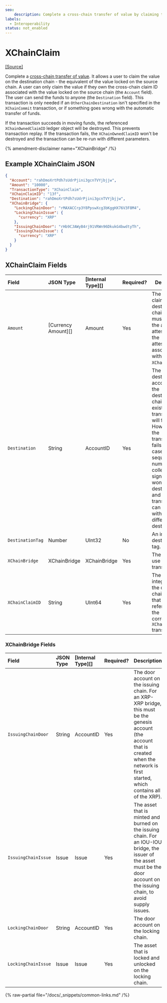 ```yaml
---
seo:
    description: Complete a cross-chain transfer of value by claiming the value on the destination chain.
labels:
  - Interoperability
status: not_enabled
---
```

# XChainClaim
[[Source]](https://github.com/XRPLF/rippled/blob/master/src/xrpld/app/tx/detail/XChainBridge.cpp "Source")

Complete a [cross-chain transfer of value](../../../../concepts/xrpl-sidechains/cross-chain-bridges.md). It allows a user to claim the value on the destination chain - the equivalent of the value locked on the source chain. A user can only claim the value if they own the cross-chain claim ID associated with the value locked on the source chain (the `Account` field). The user can send the funds to anyone (the `Destination` field). This transaction is only needed if an `OtherChainDestination` isn't specified in the `XChainCommit` transaction, or if something goes wrong with the automatic transfer of funds.

If the transaction succeeds in moving funds, the referenced `XChainOwnedClaimID` ledger object will be destroyed. This prevents transaction replay. If the transaction fails, the `XChainOwnedClaimID` won't be destroyed and the transaction can be re-run with different parameters.

{% amendment-disclaimer name="XChainBridge" /%}

## Example XChainClaim JSON

```json
{
  "Account": "rahDmoXrtPdh7sUdrPjini3gcnTVYjbjjw",
  "Amount": "10000",
  "TransactionType": "XChainClaim",
  "XChainClaimID": "13f",
  "Destination": "rahDmoXrtPdh7sUdrPjini3gcnTVYjbjjw",
  "XChainBridge": {
    "LockingChainDoor": "rMAXACCrp3Y8PpswXcg3bKggHX76V3F8M4",
    "LockingChainIssue": {
      "currency": "XRP"
    },
    "IssuingChainDoor": "rHb9CJAWyB4rj91VRWn96DkukG4bwdtyTh",
    "IssuingChainIssue": {
      "currency": "XRP"
    }
  }
}
```


## XChainClaim Fields

| Field                   | JSON Type           | [Internal Type][] | Required? | Description |
|:------------------------|:--------------------|:------------------|:----------|-------------|
| `Amount`                | [Currency Amount][] | Amount            | Yes       | The amount to claim on the destination chain. This must match the amount attested to on the attestations associated with this `XChainClaimID`. |
| `Destination`           | String              | AccountID         | Yes       | The destination account on the destination chain. It must exist or the transaction will fail. However, if the transaction fails in this case, the sequence number and collected signatures won't be destroyed, and the transaction can be rerun with a different destination. |
| `DestinationTag`        | Number              | UInt32            | No        | An integer destination tag. |
| `XChainBridge`          | XChainBridge        | XChainBridge      | Yes       | The bridge to use for the transfer. |
| `XChainClaimID`         | String              | UInt64            | Yes       | The unique integer ID for the cross-chain transfer that was referenced in the corresponding `XChainCommit` transaction. |


### XChainBridge Fields

| Field               | JSON Type | [Internal Type][] | Required? | Description     |
|:--------------------|:----------|:------------------|:----------|:----------------|
| `IssuingChainDoor`  | String    | AccountID         | Yes       | The door account on the issuing chain. For an XRP-XRP bridge, this must be the genesis account (the account that is created when the network is first started, which contains all of the XRP). |
| `IssuingChainIssue` | Issue     | Issue             | Yes       | The asset that is minted and burned on the issuing chain. For an IOU-IOU bridge, the issuer of the asset must be the door account on the issuing chain, to avoid supply issues. |
| `LockingChainDoor`  | String    | AccountID         | Yes       | The door account on the locking chain. |
| `LockingChainIssue` | Issue     | Issue             | Yes       | The asset that is locked and unlocked on the locking chain. |

{% raw-partial file="/docs/_snippets/common-links.md" /%}
